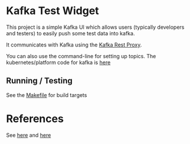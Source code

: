 # Kafka Test Widget


This project is a simple Kafka UI which allows users (typically developers and testers) to easily push some test data into kafka.

It communicates with Kafka using the [Kafka Rest Proxy](https://docs.confluent.io/platform/current/kafka-rest/api.html#topics).

You can also use the command-line for setting up topics. The kubernetes/platform code for kafka is [here](../kafka/kafka-utils.md)

## Running / Testing 
See the [Makefile](./Makefile) for build targets

# References
See [here](https://www.colorglare.com/svelte-components-as-web-components-b400d1253504)
and [here](https://medium.com/javascript-by-doing/how-to-create-a-web-component-in-svelte-5963356ec978)
